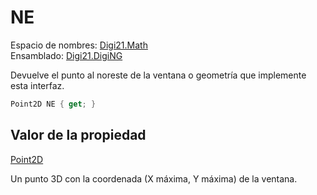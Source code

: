 # NE

Espacio de nombres: [Digi21.Math](../../../)  
Ensamblado: [Digi21.DigiNG](../../../../)

Devuelve el punto al noreste de la ventana o geometría que implemente esta interfaz.

```csharp
Point2D NE { get; }
```

## Valor de la propiedad

[Point2D](https://github.com/digi21/docs/tree/bc01fbb8f283bc40e48776a9f72a3e40db73b2a0/digi3d-net/programacion/.net/referencia/digi21.diging/digi21.math/Point2D.md)

Un punto 3D con la coordenada \(X máxima, Y máxima\) de la ventana.

